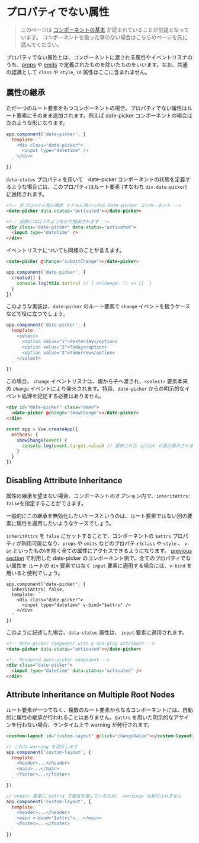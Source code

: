 # プロパティでない属性

> このページは [コンポーネントの基本](component-basics.md) が読まれていることが前提となっています。 コンポーネントを扱った事のない場合はこちらのページを先に読んでください。

プロパティでない属性とは、コンポーネントに渡される属性やイベントリスナのうち、[props](component-props) や [emits](component-custom-events.html#defining-custom-events) で定義されたものを除いたものをいいます。なお、共通の認識として `class` や `style`, `id` 属性はここに含まれません。

## 属性の継承

ただ一つのルート要素をもつコンポーネントの場合、プロパティでない属性はルート要素にそのまま追加されます。例えば date-picker コンポーネントの場合は次のような形になります。

```js
app.component('date-picker', {
  template: `
    <div class="date-picker">
      <input type="datetime" />
    </div>
  `
})
```

`data-status` プロパティを用いて　date-picker コンポーネントの状態を定義するような場合には、このプロパティはルート要素 (すなわち `div.date-picker`) に適用されます。

```html
<!-- 非プロパティ型の属性 とともに用いられる Date-picker コンポーネント -->
<date-picker data-status="activated"></date-picker>

<!-- 実際には以下のような形で描画されます -->
<div class="date-picker" data-status="activated">
  <input type="datetime" />
</div>
```

イベントリスナについても同様のことが言えます。

```html
<date-picker @change="submitChange"></date-picker>
```

```js
app.component('date-picker', {
  created() {
    console.log(this.$attrs) // { onChange: () => {}  }
  }
})
```

このような実装は、`date-picker` のルート要素で `change` イベントを扱うケースなどで役に立つでしょう。

```js
app.component('date-picker', {
  template: `
    <select>
      <option value="1">Yesterday</option>
      <option value="2">Today</option>
      <option value="3">Tomorrow</option>
    </select>
  `
})
```

この場合、 `change` イベントリスナは、親から子へ渡され、`<select>` 要素本来の `change` イベントにより発火されます。特段、`date-picker` からの明示的なイベント処理を記述する必要はありません。

```html
<div id="date-picker" class="demo">
  <date-picker @change="showChange"></date-picker>
</div>
```

```js
const app = Vue.createApp({
  methods: {
    showChange(event) {
      console.log(event.target.value) // 選択された option の値が表示される
    }
  }
})
```

## Disabling Attribute Inheritance

属性の継承を望まない場合、コンポーネントのオプション内で、`inheritAttrs: false`を指定することができます。

一般的にこの継承を無効化したいケースというのは、ルート要素ではない別の要素に属性を適用したいようなケースでしょう。

`inheritAttrs` を `false` にセットすることで、コンポーネントの `$attrs` プロパティが利用可能になり、`props` や `emits` などのプロパティ(`class` や `style` 、 `v-on` といったもの)を除く全ての属性にアクセスできるようになります。
[previous section]('#属性の継承) で利用した date-picker のコンポーネント例で、全てのプロパティでない属性を ルートの `div` 要素ではなく `input` 要素に適用する場合には、`v-bind` を用いると便利でしょう。

```js{5}
app.component('date-picker', {
  inheritAttrs: false,
  template: `
    <div class="date-picker">
      <input type="datetime" v-bind="$attrs" />
    </div>
  `
})
```

このように記述した場合、`data-status` 属性は、 `input` 要素に適用されます。

```html
<!-- Date-picker component with a non-prop attribute -->
<date-picker data-status="activated"></date-picker>

<!-- Rendered date-picker component -->
<div class="date-picker">
  <input type="datetime" data-status="activated" />
</div>
```

## Attribute Inheritance on Multiple Root Nodes

ルート要素が一つでなく、複数のルート要素からなるコンポーネントには、自動的に属性の継承が行われることはありません。`$attrs` を用いた明示的なアサインを行わない場合、ランタイム上で warning が発行されます。

```html
<custom-layout id="custom-layout" @click="changeValue"></custom-layout>
```

```js
// これは warning を発行します
app.component('custom-layout', {
  template: `
    <header>...</header>
    <main>...</main>
    <footer>...</footer>
  `
})

// <main> 要素に $attrs で属性を渡しているため、 warnings は発行されません
app.component('custom-layout', {
  template: `
    <header>...</header>
    <main v-bind="$attrs">...</main>
    <footer>...</footer>
  `
})
```
